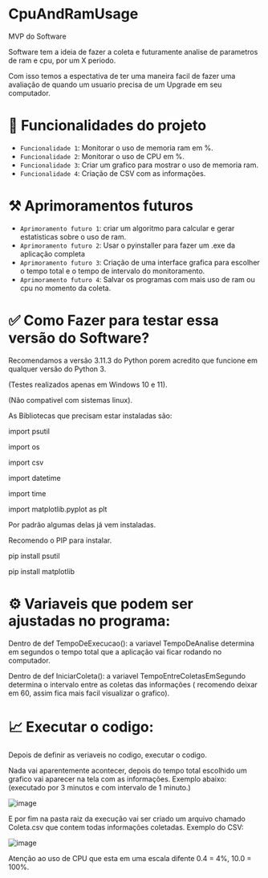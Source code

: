 # CpuAndRamUsage
MVP do Software

Software tem a ideia de fazer a coleta e futuramente analise de parametros de ram e cpu, por um X periodo.

Com isso temos a espectativa de ter uma maneira facil de fazer uma avaliação de quando um usuario precisa de um Upgrade em seu computador. 

# :hammer: Funcionalidades do projeto

- `Funcionalidade 1`: Monitorar o uso de memoria ram em %.
- `Funcionalidade 2`: Monitorar o uso de CPU em %.
- `Funcionalidade 3`: Criar um grafico para mostrar o uso de memoria ram.
- `Funcionalidade 4`: Criação de CSV com as informações.
#
# ⚒️ Aprimoramentos futuros

- `Aprimoramento futuro 1`: criar um algoritmo para calcular e gerar estatisticas sobre o uso de ram.
- `Aprimoramento futuro 2`: Usar o pyinstaller para fazer um .exe da aplicação completa
- `Aprimoramento futuro 3`: Criação de uma interface grafica para escolher o tempo total e o tempo de intervalo do monitoramento.
-  `Aprimoramento futuro 4`: Salvar os programas com mais uso de ram ou cpu no momento da coleta.


# ✅ Como Fazer para testar essa versão do Software? 
  Recomendamos a versão 3.11.3 do Python porem acredito que funcione em qualquer versão do Python 3.
  
  (Testes realizados apenas em Windows 10 e 11).
  
  (Não compativel com sistemas linux).

  As Bibliotecas que precisam estar instaladas são: 

  import psutil

  import os

  import csv

  import datetime

  import time

  import matplotlib.pyplot as plt

  Por padrão algumas delas já vem instaladas.

  Recomendo o PIP para instalar.

  pip install psutil 

  pip install matplotlib

# ⚙️ Variaveis que podem ser ajustadas no programa:
Dentro de def TempoDeExecucao(): a variavel  TempoDeAnalise determina em segundos o tempo total que a aplicação vai ficar rodando no computador. 

Dentro de def IniciarColeta(): a variavel TempoEntreColetasEmSegundo determina o intervalo entre as coletas das informações ( recomendo deixar em 60, assim fica mais facil visualizar o grafico).

# 📈 Executar o codigo:
Depois de definir as veriaveis no codigo, executar o codigo. 

Nada vai aparentemente acontecer, depois do tempo total escolhido um grafico vai aparecer na tela com as informações. 
Exemplo abaixo: (executado por 3 minutos e com intervalo de 1 minuto.) 

![image](https://github.com/Arthurzineo/CpuAndRamUsage/assets/78982690/4fc04ec0-4493-4a07-8cd6-0366acef442d)

E por fim na pasta raiz da execução vai ser criado um arquivo chamado Coleta.csv que contem todas informações coletadas. 
Exemplo do CSV:

![image](https://github.com/Arthurzineo/CpuAndRamUsage/assets/78982690/e15d675f-d1a9-4fc1-a072-cfd87b66c053)

Atenção ao uso de CPU que esta em uma escala difente 0.4 = 4%, 10.0 = 100%.





  



